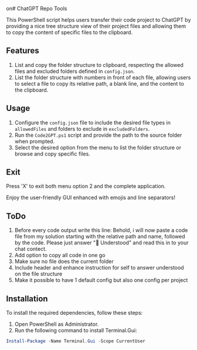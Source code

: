 on# ChatGPT Repo Tools

This PowerShell script helps users transfer their code project to ChatGPT by providing a nice tree structure view of their project files and allowing them to copy the content of specific files to the clipboard.

## Features

1. List and copy the folder structure to clipboard, respecting the allowed files and excluded folders defined in `config.json`.
2. List the folder structure with numbers in front of each file, allowing users to select a file to copy its relative path, a blank line, and the content to the clipboard.

## Usage

1. Configure the `config.json` file to include the desired file types in `allowedFiles` and folders to exclude in `excludedFolders`.
2. Run the `Code2GPT.ps1` script and provide the path to the source folder when prompted.
3. Select the desired option from the menu to list the folder structure or browse and copy specific files.

## Exit

Press 'X' to exit both menu option 2 and the complete application.

Enjoy the user-friendly GUI enhanced with emojis and line separators!

## ToDo

1. Before every code output write this line: Behold, i will now paste a code file from my solution starting with the relative path and name, followed by the code. Please just answer "🤖 Understood" and read this in to your chat contect.
1. Add option to copy all code in one go
2. Make sure no file does the current folder
3. Include header and enhance instruction for self to answer understood on the file structure
4. Make it possible to have 1 default config but also one config per project

## Installation

To install the required dependencies, follow these steps:

1. Open PowerShell as Administrator.
2. Run the following command to install Terminal.Gui:

```powershell
Install-Package -Name Terminal.Gui -Scope CurrentUser
```
